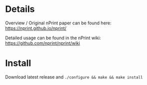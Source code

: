 # Details
Overview / Original nPrint paper can be found here: https://nprint.github.io/nprint/

Detailed usage can be found in the nPrint wiki: https://github.com/nprint/nprint/wiki

# Install

Download latest release and ` ./configure && make && make install `
